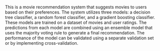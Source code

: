 This is a movie recommendation system that suggests movies to users based on their preferences. The system utilizes three models: a decision tree classifier, a random forest classifier, and a gradient boosting classifier. These models are trained on a dataset of movies and user ratings. The predictions from each model are combined using an ensemble model that uses the majority voting rule to generate a final recommendation. The performance of the model can be validated using a separate validation set or by implementing cross-validation.
